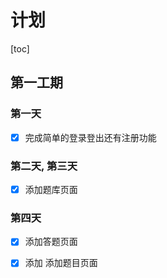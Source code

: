 # 计划

[toc]

## 第一工期

### 第一天

-   [x] 完成简单的登录登出还有注册功能 

### 第二天, 第三天

-   [x] 添加题库页面

### 第四天

-   [x] 添加答题页面
-   [x] 添加 添加题目页面


